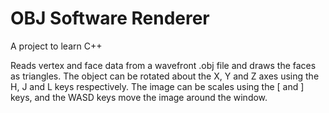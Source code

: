 # OBJ Software Renderer
A project to learn C++

Reads vertex and face data from a wavefront .obj file and draws the faces as triangles. The object can be rotated about the X, Y and Z axes using the H, J and L keys respectively. The image can be scales using the \[ and \] keys, and the WASD keys move the image around the window.
